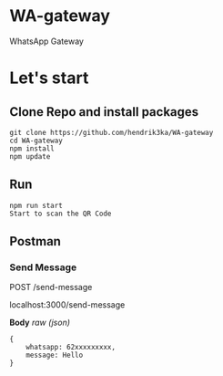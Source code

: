 # WA-gateway
WhatsApp Gateway

# Let's start

## Clone Repo and install packages
    git clone https://github.com/hendrik3ka/WA-gateway
    cd WA-gateway
    npm install
    npm update
    
## Run
    npm run start
    Start to scan the QR Code
    
## Postman
### Send Message
POST /send-message

localhost:3000/send-message

**Body** *raw (json)*
```
{
    whatsapp: 62xxxxxxxxx,
    message: Hello
}
```
